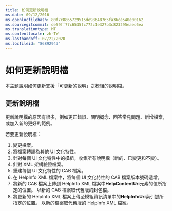 ```yaml
---
title: 如何更新說明檔
ms.date: 09/12/2016
ms.openlocfilehash: 80f7c8865729515de98648765fa36ce540e00162
ms.sourcegitcommit: de59ff77c6535fc772c1e327b3c823295eaed6ea
ms.translationtype: MT
ms.contentlocale: zh-TW
ms.lasthandoff: 07/22/2020
ms.locfileid: "86892943"
---
```

# <a name="how-to-update-help-files"></a>如何更新說明檔

本主題說明如何更新支援「可更新的說明」之模組的說明檔。

## <a name="updating-help-files"></a>更新說明檔

更新說明檔的原因有很多，例如更正錯誤、闡明概念、回答常見問題、新增檔案，或加入新的更好的範例。

若要更新說明檔：

1. 變更檔案。
1. 將檔案轉譯為其他 UI 文化特性。
1. 針對每個 UI 文化特性中的模組，收集所有說明檔（新的、已變更和不變）。
1. 針對 XML 架構驗證檔案。
1. 重建每個 UI 文化特性的 CAB 檔案。
1. 在 HelpInfo XML 檔案中，將每個 UI 文化特性的 CAB 檔案版本號碼遞增。
1. 將新的 CAB 檔案上傳到 HelpInfo XML 檔案中**HelpContentUri**元素的值所指定的位置。 以新的 CAB 檔案取代舊版的封包檔。
1. 將更新的 HelpInfo XML 檔案上傳至模組資訊清單中的**HelpInfoUri**索引鍵所指定的位置。 以新的檔案取代舊版的 HelpInfo XML 檔案。
